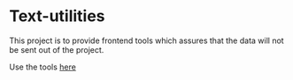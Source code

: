 # Text-utilities
This project is to provide frontend tools which assures that the data will not be sent out of the project. 

Use the tools [here](https://prasy-loyola.github.io/text-utilities/)
